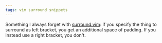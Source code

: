 ```yaml
---
tags: vim surround snippets
---
```


Something I always forget with [surround.vim](/wiki/surround.vim): if you specify the thing to surround as left bracket, you get an additional space of padding. If you instead use a right bracket, you don't.
